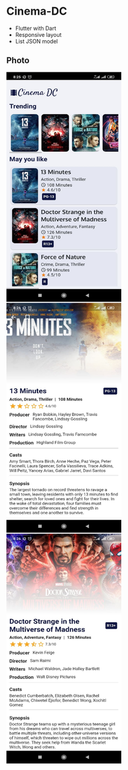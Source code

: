 # Cinema-DC

- Flutter with Dart
- Responsive layout
- List JSON model

## Photo
<p><img src="https://raw.githubusercontent.com/celinmartha22/Cinema-DC/main/Photo/photo_6188074535618720687_y.jpg?raw=true" alt="Home Page" width="300" height="600" title="Home Page">
<img src="https://raw.githubusercontent.com/celinmartha22/Cinema-DC/main/Photo/photo_6188074535618720688_y.jpg?raw=true" alt="Home Page" width="300" height="600" title="Detail Page">
<img src="https://raw.githubusercontent.com/celinmartha22/Cinema-DC/main/Photo/photo_6188074535618720689_y.jpg?raw=true" alt="Home Page" width="300" height="600" title="Detail Page"></p>

